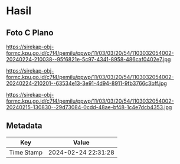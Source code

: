 # Hasil

## Foto C Plano

https://sirekap-obj-formc.kpu.go.id/c7f4/pemilu/ppwp/11/03/03/20/54/1103032054002-20240224-210038--95f6821e-5c97-4341-8958-486caf0402e7.jpg

https://sirekap-obj-formc.kpu.go.id/c7f4/pemilu/ppwp/11/03/03/20/54/1103032054002-20240224-210201--63534e13-3e91-4d94-8911-9fb3766c3bff.jpg

https://sirekap-obj-formc.kpu.go.id/c7f4/pemilu/ppwp/11/03/03/20/54/1103032054002-20240215-130830--29d73084-0cdd-48ae-bf48-1c4e7dcb4353.jpg


## Metadata

| Key        | Value               |
| ---------- | ------------------- |
| Time Stamp | 2024-02-24 22:31:28 |



